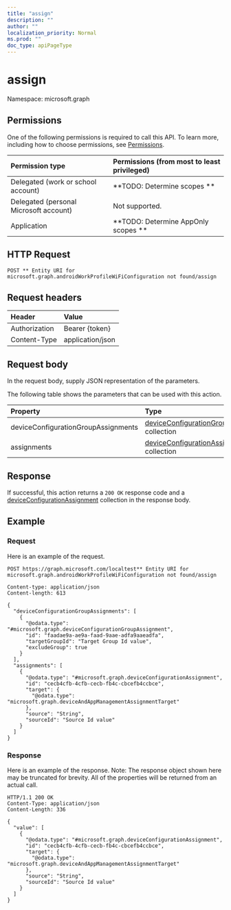 ```yaml
---
title: "assign"
description: ""
author: ""
localization_priority: Normal
ms.prod: ""
doc_type: apiPageType
---
```


# assign

Namespace: microsoft.graph



## Permissions
One of the following permissions is required to call this API. To learn more, including how to choose permissions, see [Permissions](/concepts/permissions-reference.md).

|Permission type|Permissions (from most to least privileged)|
|:---|:---|
|Delegated (work or school account)|**TODO: Determine scopes **|
|Delegated (personal Microsoft account)|Not supported.|
|Application|**TODO: Determine AppOnly scopes **|

## HTTP Request
<!-- {
  "blockType": "ignored"
}
-->
``` http
POST ** Entity URI for microsoft.graph.androidWorkProfileWiFiConfiguration not found/assign
```

## Request headers
|Header|Value|
|:---|:---|
|Authorization|Bearer {token}|
|Content-Type|application/json|

## Request body
In the request body, supply JSON representation of the parameters.

The following table shows the parameters that can be used with this action.

|Property|Type|Description|
|:---|:---|:---|
|deviceConfigurationGroupAssignments|[deviceConfigurationGroupAssignment](../resources/deviceconfigurationgroupassignment.md) collection||
|assignments|[deviceConfigurationAssignment](../resources/deviceconfigurationassignment.md) collection||



## Response
If successful, this action returns a `200 OK` response code and a [deviceConfigurationAssignment](../resources/deviceconfigurationassignment.md) collection in the response body.

## Example

### Request
Here is an example of the request.
<!-- {
  "blockType": "request",
  "name": "androidworkprofilewificonfiguration_assign"
}
-->
``` http
POST https://graph.microsoft.com/localtest** Entity URI for microsoft.graph.androidWorkProfileWiFiConfiguration not found/assign

Content-type: application/json
Content-length: 613

{
  "deviceConfigurationGroupAssignments": [
    {
      "@odata.type": "#microsoft.graph.deviceConfigurationGroupAssignment",
      "id": "faadae9a-ae9a-faad-9aae-adfa9aaeadfa",
      "targetGroupId": "Target Group Id value",
      "excludeGroup": true
    }
  ],
  "assignments": [
    {
      "@odata.type": "#microsoft.graph.deviceConfigurationAssignment",
      "id": "cecb4cfb-4cfb-cecb-fb4c-cbcefb4ccbce",
      "target": {
        "@odata.type": "microsoft.graph.deviceAndAppManagementAssignmentTarget"
      },
      "source": "String",
      "sourceId": "Source Id value"
    }
  ]
}
```

### Response
Here is an example of the response. Note: The response object shown here may be truncated for brevity. All of the properties will be returned from an actual call.
<!-- {
  "blockType": "response",
  "truncated": true,
  "@odata.type": "collection(microsoft.graph.deviceconfigurationassignment)"
}
-->
``` http
HTTP/1.1 200 OK
Content-Type: application/json
Content-Length: 336

{
  "value": [
    {
      "@odata.type": "#microsoft.graph.deviceConfigurationAssignment",
      "id": "cecb4cfb-4cfb-cecb-fb4c-cbcefb4ccbce",
      "target": {
        "@odata.type": "microsoft.graph.deviceAndAppManagementAssignmentTarget"
      },
      "source": "String",
      "sourceId": "Source Id value"
    }
  ]
}
```

